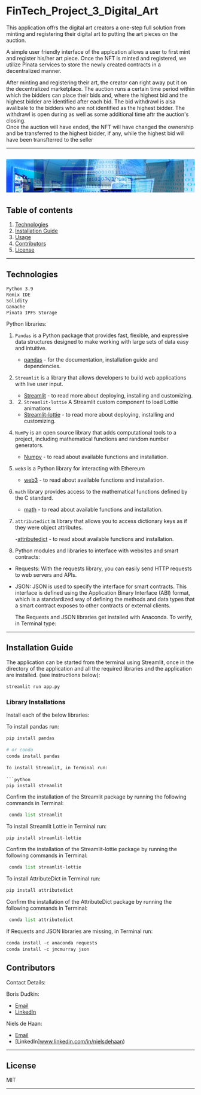 # FinTech_Project_3_Digital_Art

This application offrs the digital art creators a one-step full solution from minting and registering their digital art to putting the art pieces on the auction.</br>

A simple user friendly interface of the applcation allows a user to first mint and register his/her art piece. Once the NFT is minted and registered, we utilize Pinata services to store the newly created contracts in a decentralized manner. </br>

After minting and registering their art, the creator can right away put it on the decentralized marketplace. The auction runs a certain time period within which the bidders can place their bids and, where the highest bid and the highest bidder are identified after each bid. The bid withdrawl is alsa avalibale to the bidders who are not identified as the highest bidder. The withdrawl is open during as well as some additional time aftr the auction's closing.</br>
Once the auction will have ended, the NFT will have changed the ownership and be transferred to the highest bidder, if any, while the highest bid will have been transfterred to the seller

---
![Digital Art](Images/robo.jpg)
---

## Table of contents

1. [Technologies](#technologies)
2. [Installation Guide](#installation-guide)
3. [Usage](#usage)
4. [Contributors](#contributors)
5. [License](#license)

---

## Technologies
```
Python 3.9
Remix IDE
Solidity
Ganache
Pinata IPFS Storage
```

Python libraries:

1. `Pandas` is a Python package that provides fast, flexible, and expressive data structures designed to make working with large sets of data easy and intuitive.

   - [pandas](https://github.com/pandas-dev/pandas) - for the documentation, installation guide and dependencies.

2. `Streamlit` is a library that allows developers to build web applications with live user input.

   - [Streamlit](https://streamlit.io/) - to read more about deploying, installing and customizing.<br/>

3. 2. `Streamlit-lottie` A Streamlit custom component to load Lottie animations

   - [Streamlit-lottie](https://pypi.org/project/streamlit-lottie/) - to read more about deploying, installing and customizing.<br/>

3. `NumPy` is an open source library that adds computational tools to a project, including mathematical functions and random number generators.

   - [Numpy](https://numpy.org/) - to read about available functions and installation.<br/>

4. `web3` is a Python library for interacting with Ethereum

    - [web3](https://pypi.org/project/web3/) - to read about available functions and installation.<br/>
    
5. `math` library provides access to the mathematical functions defined by the C standard.

    - [math](https://docs.python.org/3/library/math.html) - to read about available functions and installation.<br/>

6. `attributedict` is library that allows you to access dictionary keys as if they were object attributes. 

    -[attributedict](https://pypi.org/project/attributedict/) - to read about available functions and installation.<br/>


6. Python modules and libraries to interface with websites and smart contracts:

- Requests: With the requests library, you can easily send HTTP requests to web servers and APIs. 

- JSON: JSON is used to specify the interface for smart contracts. This interface is defined using the Application Binary Interface (ABI) format, which is a standardized way of defining the methods and data types that a smart contract exposes to other contracts or external clients.

  The Requests and JSON libraries get installed with Anaconda. To verify, in Terminal type:

---



## Installation Guide

The application can be started from the terminal using Streamlit, once in the directory of the application and all the required libraries and the application are installed.  (see instructions below):<br/>

```python
streamlit run app.py
```


### Library Installations

Install each of the below libraries:<br/>

To install pandas run:

```python
pip install pandas
```

```python
# or conda
conda install pandas
```

```
To install Streamlit, in Terminal run:

```python
pip install streamlit
```

Confirm the installation of the Streamlit package by running the following commands in Terminal:

```python
 conda list streamlit
```

To install Streamlit Lottie in Terminal run:

```python
pip install streamlit-lottie
```

Confirm the installation of the Streamlit-lottie package by running the following commands in Terminal:

```python
 conda list streamlit-lottie
```
To install AttributeDict in Terminal run:

```python
pip install attributedict
```
Confirm the installation of the AttributeDict package by running the following commands in Terminal:

```python
 conda list attributedict
```


If Requests and JSON libraries are missing, in Terminal run:

```python
conda install -c anaconda requests
conda install -c jmcmurray json
```





## Contributors

Contact Details:

Boris Dudkin:
- [Email](boris.dudkin@gmail.com)
- [LinkedIn](www.linkedin.com/in/Boris-Dudkin)

Niels de Haan:
- [Email](nlsdhn@gmail.com)
- [LinkedIn]www.linkedin.com/in/nielsdehaan)
---

## License

MIT

---